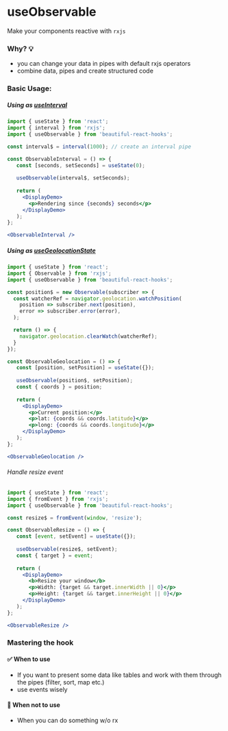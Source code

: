 # useObservable

Make your components reactive with `rxjs`
 
### Why? 💡

- you can change your data in pipes with default rxjs operators
- combine data, pipes and create structured code

### Basic Usage:

##### Using as  [useInterval](./useInterval.md)

```jsx harmony
import { useState } from 'react'; 
import { interval } from 'rxjs';
import { useObservable } from 'beautiful-react-hooks'; 

const interval$ = interval(1000); // create an interval pipe

const ObservableInterval = () => {
   const [seconds, setSeconds] = useState(0);
   
   useObservable(interval$, setSeconds);
   
   return (
     <DisplayDemo>
       <p>Rendering since {seconds} seconds</p>
     </DisplayDemo>
   );
};

<ObservableInterval />
```

##### Using as [useGeolocationState](./useGeolocation.md)

```jsx harmony
import { useState } from 'react'; 
import { Observable } from 'rxjs';
import { useObservable } from 'beautiful-react-hooks'; 

const position$ = new Observable(subscriber => {
  const watcherRef = navigator.geolocation.watchPosition(
    position => subscriber.next(position),
    error => subscriber.error(error),
  );

  return () => {
    navigator.geolocation.clearWatch(watcherRef);
  }
});

const ObservableGeolocation = () => {
   const [position, setPosition] = useState({});
   
   useObservable(position$, setPosition);
   const { coords } = position; 
   
   return (
     <DisplayDemo>
       <p>Current position:</p>
       <p>lat: {coords && coords.latitude}</p>
       <p>long: {coords && coords.longitude}</p>
     </DisplayDemo>
   );
};

<ObservableGeolocation />
```

###### Handle resize event
```jsx harmony
import { useState } from 'react'; 
import { fromEvent } from 'rxjs';
import { useObservable } from 'beautiful-react-hooks'; 

const resize$ = fromEvent(window, 'resize');

const ObservableResize = () => {
   const [event, setEvent] = useState({});
   
   useObservable(resize$, setEvent);
   const { target } = event;
   
   return (
     <DisplayDemo>
       <b>Resize your window</b>
       <p>Width: {target && target.innerWidth || 0}</p>
       <p>Height: {target && target.innerHeight || 0}</p>
     </DisplayDemo>
   );
};

<ObservableResize />
```

### Mastering the hook

#### ✅ When to use
 
- If you want to present some data like tables and work with them through the pipes (filter, sort, map etc.)
- use events wisely

#### 🛑 When not to use

- When you can do something w/o rx
